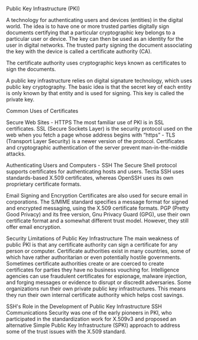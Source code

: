 Public Key Infrastructure (PKI)

A technology for authenticating users and devices (entities) in the digital world. The idea is to have one or more trusted parties digitally sign documents certifying that a particular cryptographic key belongs to a particular user or device. The key can then be used as an identity for the user in digital networks. The trusted party signing the document associating the key with the device is called a certificate authority (CA). 

The certificate authority uses cryptographic keys known as certificates to sign the documents. 

A public key infrastructure relies on digital signature technology, which uses public key cryptography. The basic idea is that the secret key of each entity is only known by that entity and is used for signing. This key is called the private key.

Common Uses of Certificates

Secure Web Sites - HTTPS
The most familiar use of PKI is in SSL certificates. SSL (Secure Sockets Layer) is the security protocol used on the web when you fetch a page whose address begins with “https” - TLS (Transport Layer Security) is a newer version of the protocol. Certificates and cryptographic authentication of the server prevent man-in-the-middle attacks.

Authenticating Users and Computers - SSH
The Secure Shell protocol supports certificates for authenticating hosts and users. Tectia SSH uses standards-based X.509 certificates, whereas OpenSSH uses its own proprietary certificate formats.

Email Signing and Encryption
Certificates are also used for secure email in corporations. The S/MIME standard specifies a message format for signed and encrypted messaging, using the X.509 certificate formats.
PGP (Pretty Good Privacy) and its free version, Gnu Privacy Guard (GPG), use their own certificate format and a somewhat different trust model. However, they still offer email encryption.

Security Limitations of Public Key Infrastructure
The main weakness of public PKI is that any certificate authority can sign a certificate for any person or computer. Certificate authorities exist in many countries, some of which have rather authoritarian or even potentially hostile governments. Sometimes certificate authorities create or are coerced to create certificates for parties they have no business vouching for.
Intelligence agencies can use fraudulent certificates for espionage, malware injection, and forging messages or evidence to disrupt or discredit adversaries. Some organizations run their own private public key infrastructures. This means they run their own internal certificate authority which helps cost savings.

SSH's Role in the Development of Public Key Infrastructure
SSH Communications Security was one of the early pioneers in PKI, who participated in the standardization work for X.509v3 and proposed an alternative Simple Public Key Infrastructure (SPKI) approach to address some of the trust issues with the X.509 standard.

